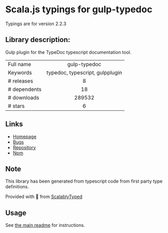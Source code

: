
# Scala.js typings for gulp-typedoc

Typings are for version 2.2.3

## Library description:
Gulp plugin for the TypeDoc typescript documentation tool.

|                    |                 |
| ------------------ | :-------------: |
| Full name          | gulp-typedoc |
| Keywords           | typedoc, typescript, gulpplugin |
| # releases         | 8 |
| # dependents       | 18 |
| # downloads        | 289532 |
| # stars            | 6 |

## Links
- [Homepage](https://github.com/rogierschouten/gulp-typedoc#readme)
- [Bugs](https://github.com/rogierschouten/gulp-typedoc/issues)
- [Repository](https://github.com/rogierschouten/gulp-typedoc)
- [Npm](https://www.npmjs.com/package/gulp-typedoc)
    


## Note
This library has been generated from typescript code from first party type definitions.

Provided with :purple_heart: from [ScalablyTyped](https://github.com/oyvindberg/ScalablyTyped)

## Usage
See [the main readme](../../readme.md) for instructions.


